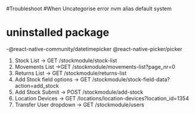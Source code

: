 #Troubleshoot
#When Uncategorise error
nvm alias default system


# uninstalled package
-@react-native-community/datetimepicker
@react-native-picker/picker


1. Stock List -> GET  /stockmodule/stock-list
2. Movements List ->GET  /stockmodule/movements-list?page_nr=0
3. Returns List -> GET  /stockmodule/returns-list
4. Add Stock field options -> GET  /stockmodule/stock-field-data?action=add_stock
5. Add Stock Submit  ->  POST /stockmodule/add-stock
6. Location Devices -> GET  /locations/location-devices?location_id=1354
7. Transfer User dropdown -> GET   /stockmodule/users
